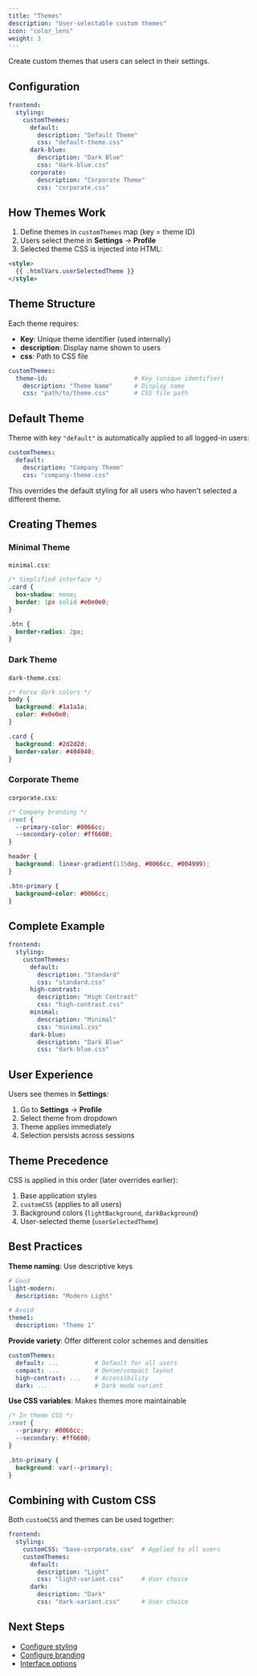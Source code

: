 ```yaml
---
title: "Themes"
description: "User-selectable custom themes"
icon: "color_lens"
weight: 3
---
```


Create custom themes that users can select in their settings.

## Configuration

```yaml
frontend:
  styling:
    customThemes:
      default:
        description: "Default Theme"
        css: "default-theme.css"
      dark-blue:
        description: "Dark Blue"
        css: "dark-blue.css"
      corporate:
        description: "Corporate Theme"
        css: "corporate.css"
```

## How Themes Work

1. Define themes in `customThemes` map (key = theme ID)
2. Users select theme in **Settings** → **Profile**
3. Selected theme CSS is injected into HTML:

```html
<style>
  {{ .htmlVars.userSelectedTheme }}
</style>
```

## Theme Structure

Each theme requires:
- **Key**: Unique theme identifier (used internally)
- **description**: Display name shown to users
- **css**: Path to CSS file

```yaml
customThemes:
  theme-id:                        # Key (unique identifier)
    description: "Theme Name"      # Display name
    css: "path/to/theme.css"       # CSS file path
```

## Default Theme

Theme with key `"default"` is automatically applied to all logged-in users:

```yaml
customThemes:
  default:
    description: "Company Theme"
    css: "company-theme.css"
```

This overrides the default styling for all users who haven't selected a different theme.

## Creating Themes

### Minimal Theme

`minimal.css`:
```css
/* Simplified interface */
.card {
  box-shadow: none;
  border: 1px solid #e0e0e0;
}

.btn {
  border-radius: 2px;
}
```

### Dark Theme

`dark-theme.css`:
```css
/* Force dark colors */
body {
  background: #1a1a1a;
  color: #e0e0e0;
}

.card {
  background: #2d2d2d;
  border-color: #404040;
}
```

### Corporate Theme

`corporate.css`:
```css
/* Company branding */
:root {
  --primary-color: #0066cc;
  --secondary-color: #ff6600;
}

header {
  background: linear-gradient(135deg, #0066cc, #004999);
}

.btn-primary {
  background-color: #0066cc;
}
```

## Complete Example

```yaml
frontend:
  styling:
    customThemes:
      default:
        description: "Standard"
        css: "standard.css"
      high-contrast:
        description: "High Contrast"
        css: "high-contrast.css"
      minimal:
        description: "Minimal"
        css: "minimal.css"
      dark-blue:
        description: "Dark Blue"
        css: "dark-blue.css"
```

## User Experience

Users see themes in **Settings**:
1. Go to **Settings** → **Profile**
2. Select theme from dropdown
3. Theme applies immediately
4. Selection persists across sessions

## Theme Precedence

CSS is applied in this order (later overrides earlier):

1. Base application styles
2. `customCSS` (applies to all users)
3. Background colors (`lightBackground`, `darkBackground`)
4. User-selected theme (`userSelectedTheme`)

## Best Practices

**Theme naming**: Use descriptive keys
```yaml
# Good
light-modern:
  description: "Modern Light"

# Avoid
theme1:
  description: "Theme 1"
```

**Provide variety**: Offer different color schemes and densities
```yaml
customThemes:
  default: ...          # Default for all users
  compact: ...          # Dense/compact layout
  high-contrast: ...    # Accessibility
  dark: ...             # Dark mode variant
```

**Use CSS variables**: Makes themes more maintainable
```css
/* In theme CSS */
:root {
  --primary: #0066cc;
  --secondary: #ff6600;
}

.btn-primary {
  background: var(--primary);
}
```

## Combining with Custom CSS

Both `customCSS` and themes can be used together:

```yaml
frontend:
  styling:
    customCSS: "base-corporate.css"  # Applied to all users
    customThemes:
      default:
        description: "Light"
        css: "light-variant.css"     # User choice
      dark:
        description: "Dark"
        css: "dark-variant.css"      # User choice
```

## Next Steps

- [Configure styling](/docs/configuration/frontend/styling/)
- [Configure branding](/docs/configuration/frontend/branding/)
- [Interface options](/docs/configuration/frontend/interface/)

